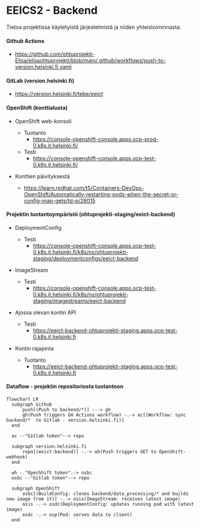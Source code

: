 # EEICS2 - Backend

Tietoa projektissa käytetyistä järjestelmistä ja niiden yhteistoiminnasta.

#### Github Actions
- https://github.com/ohtuprojekti-Elisa/elisaohtuprojekti/blob/main/.github/workflows/push-to-version.helsinki.fi.yaml

#### GitLab (version.helsinki.fi)
- https://version.helsinki.fi/tebe/eeict

#### OpenShift (konttialusta)
- OpenShift web-konsoli
    - Tuotanto
        - https://console-openshift-console.apps.ocp-prod-0.k8s.it.helsinki.fi/
    - Testi
        - https://console-openshift-console.apps.ocp-test-0.k8s.it.helsinki.fi/

- Konttien päivityksestä
    - https://learn.redhat.com/t5/Containers-DevOps-OpenShift/Automatically-restarting-pods-when-the-secret-or-config-map-gets/td-p/28015

#### Projektin tuotantoympäristö (ohtuprojekti-staging/eeict-backend)
- DeploymentConfig
    - Testi
        - https://console-openshift-console.apps.ocp-test-0.k8s.it.helsinki.fi/k8s/ns/ohtuprojekti-staging/deploymentconfigs/eeict-backend
- ImageStream
    - Testi
        - https://console-openshift-console.apps.ocp-test-0.k8s.it.helsinki.fi/k8s/ns/ohtuprojekti-staging/imagestreams/eeict-backend

- Ajossa olevan kontin API
    - Testi
        - https://eeict-backend-ohtuprojekti-staging.apps.ocp-test-0.k8s.it.helsinki.fi
- Kontin rajapinta
    - Tuotanto
        - https://eeict-backend-ohtuprojekti-staging.apps.ocp-test-0.k8s.it.helsinki.fi

#### Dataflow - projektin repositoriosta tuotantoon

```mermaid
flowchart LR
  subgraph Github
      push[(Push to backend/*)] -.-> gh
      gh(Push triggers GH Actions workflow) -.-> ac[(Workflow: sync backend/*  to Gitlab - version.helsinki.fi)]
  end

  ac --"Gitlab token"--> repo

  subgraph version.helsinki.fi
      repo[(eeict-backend)] -.-> wh(Push triggers GET to OpenShift-webhook)
  end

  wh -."OpenShift token".-> osbc
  osbc --"Gitlab token"--> repo

  subgraph OpenShift
      osbc[(BuildConfig: clones backend/data_processing/* and builds new image from it)] -.-> osis(ImageStream: receives latest image)
      osis -.-> osdc(DeploymentConfig: updates running pod with latest image)
      osdc -.-> osp(Pod: serves data to client)
  end
```

